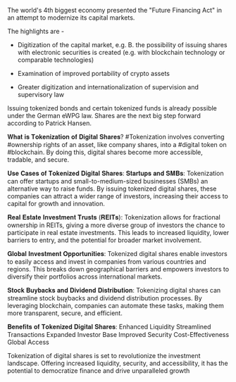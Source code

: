 The world's 4th biggest economy presented the "Future Financing Act" in an attempt to modernize its capital markets.

The highlights are -

- Digitization of the capital market, e.g. B. the possibility of issuing shares with electronic securities is created (e.g. with blockchain technology or 
comparable technologies)

- Examination of improved portability of crypto assets

- Greater digitization and internationalization of supervision and supervisory law

Issuing tokenized bonds and certain tokenized funds is already possible under the German eWPG law. Shares are the next big step forward according to
Patrick Hansen.

𝐖𝐡𝐚𝐭 𝐢𝐬 𝐓𝐨𝐤𝐞𝐧𝐢𝐳𝐚𝐭𝐢𝐨𝐧 𝐨𝐟 𝐃𝐢𝐠𝐢𝐭𝐚𝐥 𝐒𝐡𝐚𝐫𝐞𝐬?
#Tokenization involves converting #ownership rights of an asset, like company shares, into a #digital token on #blockchain. By doing this, digital shares become more accessible, tradable, and secure.

 𝐔𝐬𝐞 𝐂𝐚𝐬𝐞𝐬 𝐨𝐟 𝐓𝐨𝐤𝐞𝐧𝐢𝐳𝐞𝐝 𝐃𝐢𝐠𝐢𝐭𝐚𝐥 𝐒𝐡𝐚𝐫𝐞𝐬:
 𝐒𝐭𝐚𝐫𝐭𝐮𝐩𝐬 𝐚𝐧𝐝 𝐒𝐌𝐁𝐬: 
Tokenization can offer startups and small-to-medium-sized businesses (SMBs) an alternative way to raise funds. By issuing tokenized digital shares, these companies can attract a wider range of investors, increasing their access to capital for growth and innovation.

 𝐑𝐞𝐚𝐥 𝐄𝐬𝐭𝐚𝐭𝐞 𝐈𝐧𝐯𝐞𝐬𝐭𝐦𝐞𝐧𝐭 𝐓𝐫𝐮𝐬𝐭𝐬 (𝐑𝐄𝐈𝐓𝐬): 
Tokenization allows for fractional ownership in REITs, giving a more diverse group of investors the chance to participate in real estate investments. This leads to increased liquidity, lower barriers to entry, and the potential for broader market involvement.

 𝐆𝐥𝐨𝐛𝐚𝐥 𝐈𝐧𝐯𝐞𝐬𝐭𝐦𝐞𝐧𝐭 𝐎𝐩𝐩𝐨𝐫𝐭𝐮𝐧𝐢𝐭𝐢𝐞𝐬: 
Tokenized digital shares enable investors to easily access and invest in companies from various countries and regions. This breaks down geographical barriers and empowers investors to diversify their portfolios across international markets.

 𝐒𝐭𝐨𝐜𝐤 𝐁𝐮𝐲𝐛𝐚𝐜𝐤𝐬 𝐚𝐧𝐝 𝐃𝐢𝐯𝐢𝐝𝐞𝐧𝐝 𝐃𝐢𝐬𝐭𝐫𝐢𝐛𝐮𝐭𝐢𝐨𝐧: 
Tokenizing digital shares can streamline stock buybacks and dividend distribution processes. By leveraging blockchain, companies can automate these tasks, making them more transparent, secure, and efficient.

 𝐁𝐞𝐧𝐞𝐟𝐢𝐭𝐬 𝐨𝐟 𝐓𝐨𝐤𝐞𝐧𝐢𝐳𝐞𝐝 𝐃𝐢𝐠𝐢𝐭𝐚𝐥 𝐒𝐡𝐚𝐫𝐞𝐬:
 Enhanced Liquidity
 Streamlined Transactions
 Expanded Investor Base
 Improved Security
 Cost-Effectiveness
 Global Access

Tokenization of digital shares is set to revolutionize the investment landscape. Offering increased liquidity, security, and accessibility, it has the potential to democratize finance and drive unparalleled growth
